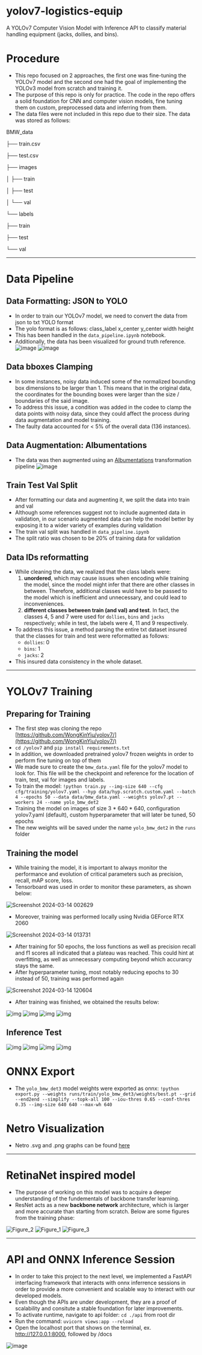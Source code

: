 # yolov7-logistics-equip

A YOLOv7 Computer Vision Model with Inference API to classify material handling equipment (jacks, dollies, and bins).

# Procedure

- This repo focused on 2 approaches, the first one was fine-tuning the YOLOv7 model and the second one had the goal of implementing the YOLOv3 model from scratch and training it.
- The purpose of this repo is only for practice. The code in the repo offers a solid foundation for CNN and computer vision models, fine tuning them on custom, preprocessed data and inferring from them.
- The data files were not included in this repo due to their size. The data was stored as follows:

BMW_data

├── train.csv

├── test.csv

├── images

│   ├── train

│   ├── test

│   └── val

└── labels

  ├── train

  ├── test

  └── val

---

# Data Pipeline

## Data Formatting: JSON to YOLO

- In order to train our YOLOv7 model, we need to convert the data from json to txt YOLO format
- The yolo format is as follows: class_label x_center y_center width height
- This has been handled in the `data_pipeline.ipynb` notebook.
- Additionally, the data has been visualized for ground truth reference.
  ![image](https://github.com/ka-9/yolov7-logistics-equip/assets/99538511/177347be-e310-47ef-bebe-87a2ddbed948)
  ![image](https://github.com/ka-9/yolov7-logistics-equip/assets/99538511/dfc91345-0b3d-4d36-b0e2-3a7b3961066d)

## Data bboxes Clamping

- In some instances, noisy data induced some of the normalized bounding box dimensions to be larger than 1. This means that in the original data, the coordinates for the bounding boxes were larger than the size / boundaries of the said image.
- To address this issue, a condition was added in the codee to clamp the data points with noisy data, since they could affect the process during data augmentation and model training.
- The faulty data accounted for < 5% of the overall data (136 instances).

## Data Augmentation: Albumentations

- The data was then augmented using an [Albumentations](https://albumentations.ai/docs/getting_started/) transformation pipeline
  ![image](https://github.com/ka-9/yolov7-logistics-equip/assets/99538511/87b7522b-6eed-40d0-a686-dcd9e21d648a)

## Train Test Val Split

- After formatting our data and augmenting it, we split the data into train and val
- Although some references suggest not to include augmented data in validation, in our scenario augmented data can help the model better by exposing it to a wider variety of examples during validation
- The train val split was handled in `data_pipeline.ipynb`
- The split ratio was chosen to be 20% of training data for validation

## Data IDs reformatting

- While cleaning the data, we realized that the class labels were:
  1. **unordered**, which may cause issues when encoding while training the model, since the model might infer that there are other classes in between. Therefore, additional classes wuld have to be passed to the model which is inefficient and unnecessary, and could lead to inconveniences.
  2. **different classes between train (and val) and test**. In fact, the classes 4, 5 and 7 were used for `dollies`, `bins` and `jacks` respectively; while in test, the labels were 4, 11 and 9 respectively.
- To address this issue, a method parsing the entire txt dataset insured that the classes for train and test were reformatted as follows:
  - `dollies`: 0
  - `bins`: 1
  - `jacks`: 2
- This insured data consistency in the whole dataset.

---

# YOLOv7 Training

## Preparing for Training

- The first step was cloning the repo [https://github.com/WongKinYiu/yolov7/](https://github.com/WongKinYiu/yolov7/)
- `cd /yolov7` and `pip install requirements.txt`
- In addition, we downloaded pretrained yolov7 frozen weights in order to perform fine tuning on top of them
- We made sure to create the `bmw_data.yaml` file for the yolov7 model to look for. This file will be the checkpoint and reference for the location of train, test, val for images and labels.
- To train the model: `!python train.py --img-size 640 --cfg cfg/training/yolov7.yaml --hyp data/hyp.scratch.custom.yaml --batch 4 --epochs 50 --data data/bmw_data.yaml --weights yolov7.pt --workers 24 --name yolo_bmw_det2`
- Training the model on images of size 3 * 640 * 640, configuration yolov7.yaml (default), custom hyperparameter that will later be tuned, 50 epochs
- The new weights will be saved under the name `yolo_bmw_det2` in the `runs` folder

## Training the model

- While training the model, it is important to always monitor the performance and evolution of critical parameters such as precision, recall, mAP score, loss.
- Tensorboard was used in order to monitor these parameters, as shown below:

![Screenshot 2024-03-14 002629](https://github.com/ka-9/yolov7-logistics-equip/assets/99538511/f89e3253-fde5-430c-8d81-5d16401671ba)

- Moreover, training was performed locally using Nvidia GEForce RTX 2060

![Screenshot 2024-03-14 013731](https://github.com/ka-9/yolov7-logistics-equip/assets/99538511/dd685f54-a04c-46d7-9604-0cc434e3edb3)

- After training for 50 epochs, the loss functions as well as precision recall and f1 scores all indicated that a plateau was reached. This could hint at overfitting, as well as unnecessary computing beyond which accurarcy stays the same.
- After hyperparameter tuning, most notably reducing epochs to 30 instead of 50, training was performed again

![Screenshot 2024-03-14 120604](https://github.com/ka-9/yolov7-logistics-equip/assets/99538511/42c850c8-1fb8-44d0-a53f-0b77ce1da4d0)

- After training was finished, we obtained the results below:

![img](https://github.com/ka-9/yolov7-logistics-equip/blob/main/yolov7/runs/train/yolo_bmw_det3/F1_curve.png)
![img](https://github.com/ka-9/yolov7-logistics-equip/blob/main/yolov7/runs/train/yolo_bmw_det3/P_curve.png)
![img](https://github.com/ka-9/yolov7-logistics-equip/blob/main/yolov7/runs/train/yolo_bmw_det3/R_curve.png)
![img](https://github.com/ka-9/yolov7-logistics-equip/blob/main/yolov7/runs/train/yolo_bmw_det3/results.png)

## Inference Test

![img](https://github.com/ka-9/yolov7-logistics-equip/blob/main/yolov7/runs/train/yolo_bmw_det3/test_batch2_labels.jpg)
![img](https://github.com/ka-9/yolov7-logistics-equip/blob/main/yolov7/runs/train/yolo_bmw_det3/test_batch2_pred.jpg)
![img](https://github.com/ka-9/yolov7-logistics-equip/blob/main/yolov7/runs/train/yolo_bmw_det3/test_batch0_labels.jpg)
![img](https://github.com/ka-9/yolov7-logistics-equip/blob/main/yolov7/runs/train/yolo_bmw_det3/test_batch0_pred.jpg)

# ONNX Export

- The `yolo_bmw_det3` model weights were exported as onnx: `!python export.py --weights runs/train/yolo_bmw_det3/weights/best.pt --grid --end2end --simplify --topk-all 100 --iou-thres 0.65 --conf-thres 0.35 --img-size 640 640 --max-wh 640`

# Netro Visualization

- Netro .svg and .png graphs can be found [here](https://github.com/ka-9/yolov7-logistics-equip/blob/main/netron/best.onnx.png)

---

# RetinaNet inspired model

- The purpose of working on this model was to acquire a deeper understanding of the fundementals of backbone transfer learning.
- ResNet acts as a new **backbone network** architecture, which is larger and more accurate than starting from scratch.
  Below are some figures from the training phase:

![Figure_2](https://github.com/ka-9/yolov7-logistics-equip/assets/99538511/c057c5a6-5dea-4f02-8686-29a64a9533fc)
![Figure_1](https://github.com/ka-9/yolov7-logistics-equip/assets/99538511/993fad8c-2bc8-4b49-9f22-b20269cb65b3)
![Figure_3](https://github.com/ka-9/yolov7-logistics-equip/assets/99538511/304098c7-be98-4094-98eb-0aa82d6f3c54)

---

# API and ONNX Inference Session

- In order to take this project to the next level, we implemented a FastAPI interfacing framework that interacts with onnx inferrence sessions in order to provide a more convenient and scalable way to interact with our developed models.
- Even though the APIs are under development, they are a proof of scalability and consitute a stable foundation for later improvements.
- To activate runtime, navigate to api folder: `cd ./api` from root dir
- Run the command: `uvicorn views:app --reload`
- Open the localhost port that shows on the terminal, ex. http://127.0.0.1:8000, followed by /docs

![image](https://github.com/ka-9/yolov7-logistics-equip/assets/99538511/0e488598-ad4d-4eb2-aa98-fb1aa9e2f6b4)
